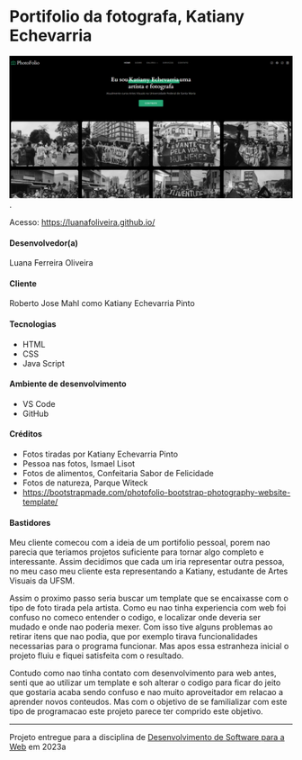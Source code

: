# Portifolio da fotografa, Katiany Echevarria

![Screenshot do projeto](PhotoFolio/assets/img/printTelaInicial.png).

Acesso: https://luanafoliveira.github.io/


#### Desenvolvedor(a)
Luana Ferreira Oliveira

#### Cliente
Roberto Jose Mahl como Katiany Echevarria Pinto

#### Tecnologias

- HTML
- CSS
- Java Script

#### Ambiente de desenvolvimento

- VS Code
- GitHub

#### Créditos

- Fotos tiradas por Katiany Echevarria Pinto
- Pessoa nas fotos, Ismael Lisot
- Fotos de alimentos, Confeitaria Sabor de Felicidade
- Fotos de natureza, Parque Witeck
- https://bootstrapmade.com/photofolio-bootstrap-photography-website-template/


#### Bastidores

Meu cliente comecou com a ideia de um portifolio pessoal, porem nao parecia que teriamos projetos suficiente para tornar algo completo e interessante. Assim decidimos que cada um iria representar outra pessoa, no meu caso meu cliente esta representando a Katiany, estudante de Artes Visuais da UFSM.

Assim o proximo passo seria buscar um template que se encaixasse com o tipo de foto tirada pela artista. Como eu nao tinha experiencia com web foi confuso no comeco entender o codigo, e localizar onde deveria ser mudado e onde nao poderia mexer.
Com isso tive alguns problemas ao retirar itens que nao podia, que por exemplo tirava funcionalidades necessarias para o programa funcionar. Mas apos essa estranheza inicial o projeto fluiu e fiquei satisfeita com o resultado.

Contudo como nao tinha contato com desenvolvimento para web antes, senti que ao utilizar um template e soh alterar o codigo para ficar do jeito que gostaria acaba sendo confuso e nao muito aproveitador em relacao a aprender novos conteudos. Mas com o objetivo de se familializar com este tipo de programacao este projeto parece ter comprido este objetivo.


---
Projeto entregue para a disciplina de [Desenvolvimento de Software para a Web](http://github.com/andreainfufsm/elc1090-2023a) em 2023a
